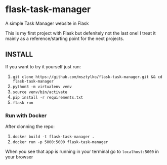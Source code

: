 # flask-task-manager
A simple Task Manager website in Flask

This is my first project with Flask but defenitely not the last one! I treat it mainly as a reference/starting point for the next projects.

## INSTALL

If you want to try it yourself just run:

1. `git clone https://github.com/msztylko/flask-task-manager.git && cd flask-task-manager`
2. `python3 -m virtualenv venv`
3. `source venv/bin/activate`
4. `pip install -r requirements.txt`
5. `flask run`

### Run with Docker
After clonning the repo:
1. `docker build -t flask-task-manager .`  
2. `docker run -p 5000:5000 flask-task-manager`

When you see that app is running in your terminal go to `localhost:5000` in your browser
